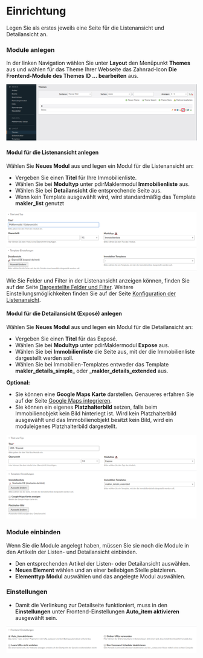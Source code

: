 # Einrichtung

Legen Sie als erstes jeweils eine Seite für die Listenansicht und Detailansicht an.

### Module anlegen

In der linken Navigation wählen Sie unter **Layout** den Menüpunkt **Themes** aus und wählen für das Theme Ihrer Webseite das Zahnrad-Icon **Die Frontend-Module des Themes ID … bearbeiten** aus.

![](/img/einrichtung/contao4_themes_module_auswahl.png)

#### Modul für die Listenansicht anlegen

Wählen Sie **Neues Modul** aus und legen ein Modul für die Listenansicht an:

* Vergeben Sie einen **Titel** für Ihre Immobilienliste.
* Wählen Sie bei **Modultyp** unter pdirMaklermodul **Immobilienliste** aus.
* Wählen Sie bei **Detailansicht** die entsprechende Seite aus.
* Wenn kein Template ausgewählt wird, wird standardmäßig das Template **makler\_list** genutzt

![](/img/einrichtung/contao4_modul_listenansicht_anlegen.png)

Wie Sie Felder und Filter in der Listenansicht anzeigen können, finden Sie auf der Seite [Dargestellte Felder und Filter](/konfiguration.md). Weitere Einstellungsmöglichkeiten finden Sie auf der Seite [Konfiguration der Listenansicht](/sortiermoglichkeiten.md).

#### Modul für die Detailansicht \(Exposé\) anlegen

Wählen Sie **Neues Modul** aus und legen ein Modul für die Detailansicht an:

* Vergeben Sie einen **Titel** für das Exposé.
* Wählen Sie bei **Modultyp** unter pdirMaklermodul **Expose** aus.
* Wählen Sie bei **Immobilienliste** die Seite aus, mit der die Immobilienliste dargestellt werden soll.
* Wählen Sie bei Immobilien-Templates entweder das Template **makler\_details\_simple**_ oder _**makler\_details\_extended** aus.

**Optional:**

* Sie können eine **Google Maps Karte** darstellen. Genaueres erfahren Sie auf der Seite [Google Maps integrieren](/google_maps_integrieren.md).
* Sie können ein eigenes **Platzhalterbild** setzen, falls beim Immobilienobjekt kein Bild hinterlegt ist. Wird kein Platzhalterbild ausgewählt und das Immobilienobjekt besitzt kein Bild, wird ein moduleigenes Platzhalterbild dargestellt.

![](/img/einrichtung/contao4_modul_detailansicht_anlegen.png)

### Module einbinden

Wenn Sie die Module angelegt haben, müssen Sie sie noch die Module in den Artikeln der Listen- und Detailansicht einbinden.

* Den entsprechenden Artikel der Listen- oder Detailansicht auswählen.
* **Neues Element** wählen und an einer beliebigen Stelle platzieren.
* **Elementtyp** **Modul** auswählen und das angelegte Modul auswählen.



### Einstellungen

* Damit die Verlinkung zur Detailseite funktioniert, muss in den **Einstellungen** unter Frontend-Einstellungen **Auto\_item aktivieren** ausgewählt sein.

![](/img/einrichtung/auto_item_aktivieren.png)



